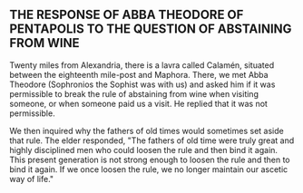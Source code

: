 ## THE RESPONSE OF ABBA THEODORE OF PENTAPOLIS TO THE QUESTION OF ABSTAINING FROM WINE

Twenty miles from Alexandria, there is a lavra called Calamén, situated between the eighteenth mile-post and Maphora. There, we met Abba Theodore (Sophronios the Sophist was with us) and asked him if it was permissible to break the rule of abstaining from wine when visiting someone, or when someone paid us a visit. He replied that it was not permissible. 

We then inquired why the fathers of old times would sometimes set aside that rule. The elder responded, "The fathers of old time were truly great and highly disciplined men who could loosen the rule and then bind it again. This present generation is not strong enough to loosen the rule and then to bind it again. If we once loosen the rule, we no longer maintain our ascetic way of life."

